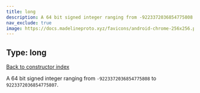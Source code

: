 ```yaml
---
title: long
description: A 64 bit signed integer ranging from -9223372036854775808 to 9223372036854775807
nav_exclude: true
image: https://docs.madelineproto.xyz/favicons/android-chrome-256x256.png
---
```

## Type: long  
[Back to constructor index](index.html)

A 64 bit signed integer ranging from `-9223372036854775808` to `9223372036854775807`.

